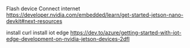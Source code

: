 

Flash device
Connect internet
https://developer.nvidia.com/embedded/learn/get-started-jetson-nano-devkit#next-resources

install curl
install iot edge
https://dev.to/azure/getting-started-with-iot-edge-development-on-nvidia-jetson-devices-2dfl
